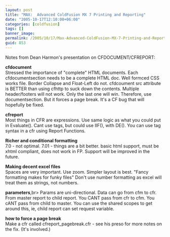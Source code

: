 ```yaml
---
layout: post
title: "MAX:  Advanced ColdFusion MX 7 Printing and Reporting"
date: "2005-10-17T12:10:00+06:00"
categories: [coldfusion]
tags: []
banner_image: 
permalink: /2005/10/17/Max-Advanced-ColdFusion-MX-7-Printing-and-Reporting
guid: 853
---
```


Notes from Dean Harmon's presentation on CFDOCUMENT/CFREPORT:

<b>cfdocument</b><br>
Stressed the importance of "complete" HTML documents.
Each cfdocumentsection needs to be a complete HTML doc.
Well formced CSS works file. Border Collapse and Float-Left do not.
cfdcoument src attribute is BETTER than using cfhttp to suck down the contents.
Multiple header/footers will not work. Only the last one will win.
Therefore, use documentsection. But it forces a page break.
It's a CF bug that will hopefully be fixed.

<b>cfreport</b><br>
Most things in CFR are expressions.
Use same logic as what you could put in Evaluate().
Cant use tags, but could use IIF(), with DE().
You can use tag syntax in a cfr using Report Functions.

<b>Richer and conditional formatting</b><br>
7.0 - not optimal.
7.01 - things are a bit better. basic html support, must be xhtml compliant, does not work in FP.
Support will be improved in the future.

<b>Making decent excel files</b><br>
Spaces are very important.
Use zoom.
Simpler layout is best.
"Fancy formatting makes for funky files"
Don't use number formatting as excel will treat them as strings, not numbers.

<b>parameters</b>,br>
Params are uni-directional.
Data can go from cfm to cfr.
From master report to child report.
You CANT pass from cfr to cfm.
You cANT pass from child to master.
You can use the shared scopes to get around this, ie, child report can set request variable.

<b>how to force a page break</b><br>
Make a cfr called cfreport_pagebreak.cfr - see his preso for more notes on the fix. (It's involved.)